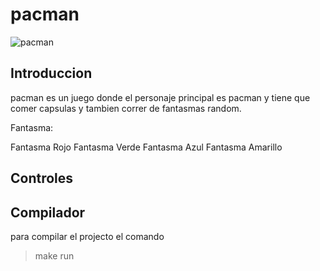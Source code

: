 # pacman
![pacman](https://static1.cbrimages.com/wordpress/wp-content/uploads/2024/02/pacman-cartoon-1982.jpg)

## Introduccion 
pacman es un juego donde el personaje principal es pacman y tiene que comer capsulas y tambien correr de fantasmas random.


Fantasma:

Fantasma Rojo
Fantasma Verde
Fantasma Azul
Fantasma Amarillo

## Controles


## Compilador
para compilar el projecto el comando
> make run